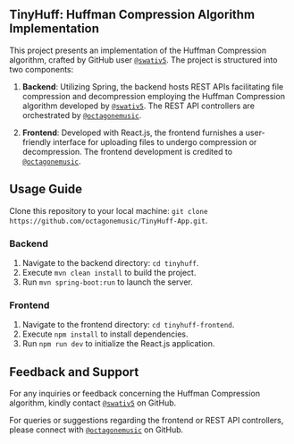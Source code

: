 ## TinyHuff: Huffman Compression Algorithm Implementation

This project presents an implementation of the Huffman Compression algorithm, crafted by GitHub user [`@swativ5`](https://github.com/swativ5). The project is structured into two components:

1. **Backend**: Utilizing Spring, the backend hosts REST APIs facilitating file compression and decompression employing the Huffman Compression algorithm developed by [`@swativ5`](https://github.com/swativ5). The REST API controllers are orchestrated by [`@octagonemusic`](https://github.com/octagonemusic).

2. **Frontend**: Developed with React.js, the frontend furnishes a user-friendly interface for uploading files to undergo compression or decompression. The frontend development is credited to [`@octagonemusic`](https://github.com/octagonemusic).

## Usage Guide

Clone this repository to your local machine: `git clone https://github.com/octagonemusic/TinyHuff-App.git`.

### Backend

1. Navigate to the backend directory: `cd tinyhuff`.
2. Execute `mvn clean install` to build the project.
3. Run `mvn spring-boot:run` to launch the server.

### Frontend

1. Navigate to the frontend directory: `cd tinyhuff-frontend`.
2. Execute `npm install` to install dependencies.
3. Run `npm run dev` to initialize the React.js application.

## Feedback and Support

For any inquiries or feedback concerning the Huffman Compression algorithm, kindly contact [`@swativ5`](https://github.com/swativ5) on GitHub.

For queries or suggestions regarding the frontend or REST API controllers, please connect with [`@octagonemusic`](https://github.com/octagonemusic) on GitHub.
